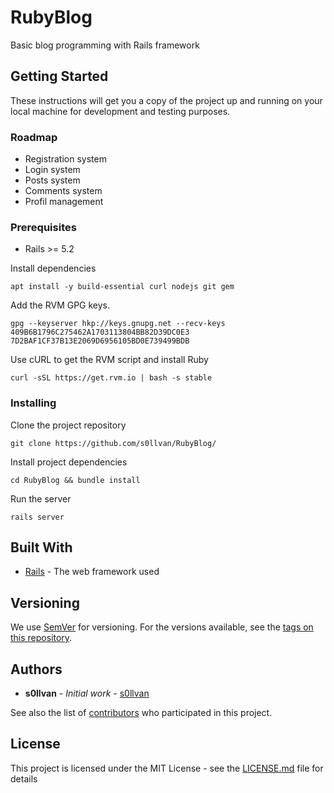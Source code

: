 # RubyBlog

Basic blog programming with Rails framework

## Getting Started

These instructions will get you a copy of the project up and running on your local machine for development and testing purposes.

### Roadmap
- Registration system
- Login system
- Posts system
- Comments system
- Profil management

### Prerequisites

- Rails >= 5.2

Install dependencies
```
apt install -y build-essential curl nodejs git gem
```

Add the RVM GPG keys.
```
gpg --keyserver hkp://keys.gnupg.net --recv-keys 409B6B1796C275462A1703113804BB82D39DC0E3 7D2BAF1CF37B13E2069D6956105BD0E739499BDB
```

Use cURL to get the RVM script and install Ruby
```
curl -sSL https://get.rvm.io | bash -s stable
```

### Installing

Clone the project repository
```
git clone https://github.com/s0llvan/RubyBlog/
```

Install project dependencies

```
cd RubyBlog && bundle install
```

Run the server

```
rails server
```

## Built With

* [Rails](https://guides.rubyonrails.org/) - The web framework used


## Versioning

We use [SemVer](http://semver.org/) for versioning. For the versions available, see the [tags on this repository](https://github.com/s0llvan/RubyBlog/tags). 

## Authors

* **s0llvan** - *Initial work* - [s0llvan](https://github.com/s0llvan)

See also the list of [contributors](https://github.com/s0llvan/RubyBlog/contributors) who participated in this project.

## License

This project is licensed under the MIT License - see the [LICENSE.md](LICENSE.md) file for details
